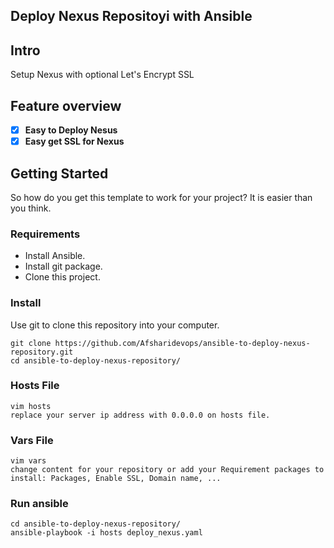 ## Deploy Nexus Repositoyi with Ansible

## Intro

Setup Nexus with optional Let's Encrypt SSL

## Feature overview

*   [x] **Easy to Deploy Nesus**
*   [x] **Easy get SSL for Nexus**

## Getting Started

So how do you get this template to work for your project? It is easier than you think.

### Requirements

* Install Ansible.
* Install git package.
* Clone this project.

### Install

Use git to clone this repository into your computer.

```
git clone https://github.com/Afsharidevops/ansible-to-deploy-nexus-repository.git
cd ansible-to-deploy-nexus-repository/
```

### Hosts File

```
vim hosts
replace your server ip address with 0.0.0.0 on hosts file.
```

### Vars File

```
vim vars
change content for your repository or add your Requirement packages to install: Packages, Enable SSL, Domain name, ...  
```
### Run ansible

```
cd ansible-to-deploy-nexus-repository/
ansible-playbook -i hosts deploy_nexus.yaml
```
